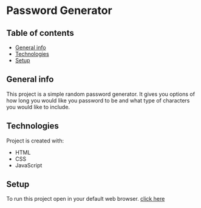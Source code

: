 # Password Generator 

## Table of contents
* [General info](#general-info)
* [Technologies](#technologies)
* [Setup](#setup)

## General info
This project is a simple random password generator. It gives you options of how long you would like you password to be and what type of characters you would like to include.
	
## Technologies
Project is created with:
* HTML
* CSS
* JavaScript


	
## Setup
To run this project open in your default web browser.
[click here](https://dmboucher242.github.io/Password-Generator/)
